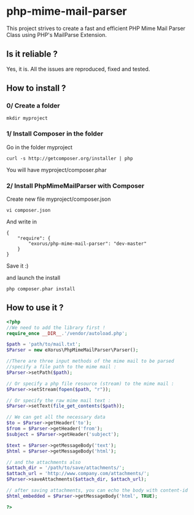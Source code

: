 php-mime-mail-parser
====================

This project strives to create a fast and efficient PHP Mime Mail Parser Class using PHP's MailParse Extension.

## Is it reliable ?

Yes, it is. 
All the issues are reproduced, fixed and tested.

## How to install ?

### 0/ Create a folder
	mkdir myproject

### 1/ Install Composer in the folder
Go in the folder myproject

	curl -s http://getcomposer.org/installer | php
You will have myproject/composer.phar

### 2/ Install PhpMimeMailParser with Composer
Create new file myproject/composer.json

	vi composer.json

And write in

	{
	    "require": {
	        "exorus/php-mime-mail-parser": "dev-master"
	    }
	}
Save it :)

and launch the install

	php composer.phar install

## How to use it ?

```php
<?php
//We need to add the library first !
require_once __DIR__.'/vendor/autoload.php';

$path = 'path/to/mail.txt';
$Parser = new eXorus\PhpMimeMailParser\Parser();

//There are three input methods of the mime mail to be parsed
//specify a file path to the mime mail :
$Parser->setPath($path); 

// Or specify a php file resource (stream) to the mime mail :
$Parser->setStream(fopen($path, "r"));

// Or specify the raw mime mail text :
$Parser->setText(file_get_contents($path));

// We can get all the necessary data
$to = $Parser->getHeader('to');
$from = $Parser->getHeader('from');
$subject = $Parser->getHeader('subject');

$text = $Parser->getMessageBody('text');
$html = $Parser->getMessageBody('html');

// and the attachments also
$attach_dir = '/path/to/save/attachments/';
$attach_url = 'http://www.company.com/attachments/';
$Parser->saveAttachments($attach_dir, $attach_url);

// after saving attachments, you can echo the body with content-id
$html_embedded = $Parser->getMessageBody('html', TRUE);

?>
```

